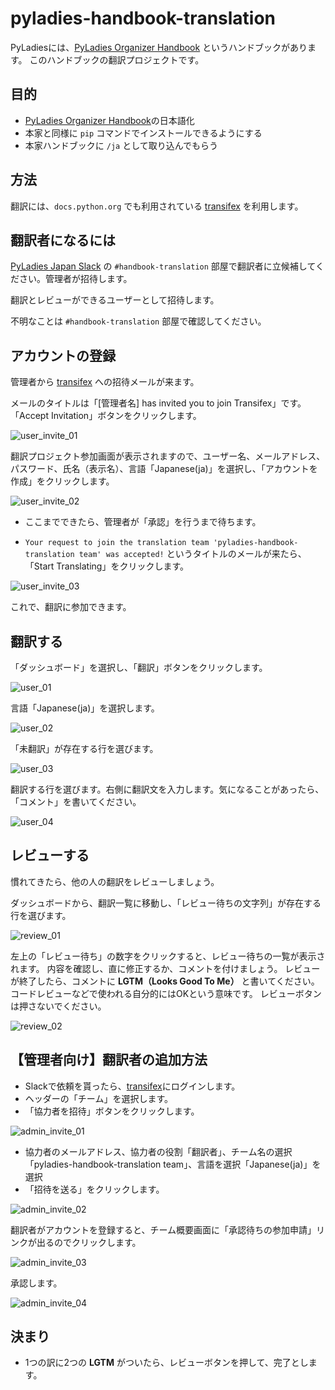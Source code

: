 # pyladies-handbook-translation

PyLadiesには、[PyLadies Organizer Handbook](http://kit.pyladies.com/) というハンドブックがあります。
このハンドブックの翻訳プロジェクトです。

## 目的
- [PyLadies Organizer Handbook](http://kit.pyladies.com/)の日本語化
- 本家と同様に `pip` コマンドでインストールできるようにする
- 本家ハンドブックに `/ja` として取り込んでもらう

## 方法
翻訳には、`docs.python.org` でも利用されている [transifex](https://www.transifex.com/) を利用します。

## 翻訳者になるには
[PyLadies Japan Slack](https://pyladies-japan.slack.com/) の `#handbook-translation` 部屋で翻訳者に立候補してください。管理者が招待します。

翻訳とレビューができるユーザーとして招待します。

不明なことは `#handbook-translation` 部屋で確認してください。

## アカウントの登録
管理者から [transifex](https://www.transifex.com/) への招待メールが来ます。

メールのタイトルは「[管理者名] has invited you to join Transifex」です。「Accept Invitation」ボタンをクリックします。

![user_invite_01](images/readme/user_invite_01.png)

翻訳プロジェクト参加画面が表示されますので、ユーザー名、メールアドレス、パスワード、氏名（表示名）、言語「Japanese(ja)」を選択し、「アカウントを作成」をクリックします。

![user_invite_02](images/readme/user_invite_02.png)

- ここまでできたら、管理者が「承認」を行うまで待ちます。

- `Your request to join the translation team 'pyladies-handbook-translation team' was accepted!` というタイトルのメールが来たら、「Start Translating」をクリックします。

![user_invite_03](images/readme/user_invite_03.png)

これで、翻訳に参加できます。

## 翻訳する

「ダッシュボード」を選択し、「翻訳」ボタンをクリックします。

![user_01](images/readme/user_01.png)

言語「Japanese(ja)」を選択します。

![user_02](images/readme/user_02.png)

「未翻訳」が存在する行を選びます。

![user_03](images/readme/user_03.png)

翻訳する行を選びます。右側に翻訳文を入力します。気になることがあったら、「コメント」を書いてください。

![user_04](images/readme/user_04.png)

## レビューする
慣れてきたら、他の人の翻訳をレビューしましょう。

ダッシュボードから、翻訳一覧に移動し、「レビュー待ちの文字列」が存在する行を選びます。

![review_01](images/readme/review_01.png)

左上の「レビュー待ち」の数字をクリックすると、レビュー待ちの一覧が表示されます。
内容を確認し、直に修正するか、コメントを付けましょう。
レビューが終了したら、コメントに **LGTM（Looks Good To Me）** と書いてください。コードレビューなどで使われる自分的にはOKという意味です。
レビューボタンは押さないでください。

![review_02](images/readme/review_02.png)


## 【管理者向け】翻訳者の追加方法

- Slackで依頼を貰ったら、[transifex](https://www.transifex.com/)にログインします。
- ヘッダーの「チーム」を選択します。
- 「協力者を招待」ボタンをクリックします。

![admin_invite_01](images/readme/admin_invite_01.png)

- 協力者のメールアドレス、協力者の役割「翻訳者」、チーム名の選択「pyladies-handbook-translation team」、言語を選択「Japanese(ja)」を選択
- 「招待を送る」をクリックします。

![admin_invite_02](images/readme/admin_invite_02.png)

翻訳者がアカウントを登録すると、チーム概要画面に「承認待ちの参加申請」リンクが出るのでクリックします。

![admin_invite_03](images/readme/admin_invite_03.png)

承認します。

![admin_invite_04](images/readme/admin_invite_04.png)

## 決まり

- 1つの訳に2つの **LGTM** がついたら、レビューボタンを押して、完了とします。
